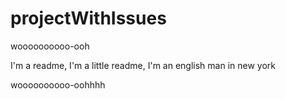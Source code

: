 # projectWithIssues






woooooooooo-ooh

I'm a readme, I'm a little readme, 
I'm an english man in new york

woooooooooo-oohhhh
